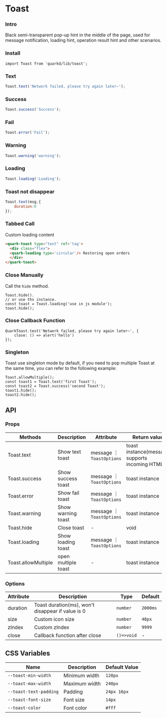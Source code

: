 # Toast

### Intro

Black semi-transparent pop-up hint in the middle of the page, used for message notification, loading hint, operation result hint and other scenarios.

### Install

```tsx
import Toast from 'quarkd/lib/toast';
```
### Text
```javascript
Toast.text('Network failed, please try again later~');
```

### Success

```javascript
Toast.success('Success');
```

### Fail

```javascript
Toast.error('Fail');
```

### Warning

```javascript
Toast.warning('warning');
```

### Loading

```javascript
Toast.loading('Loading');
```

### Toast not disappear

```javascript
Toast.text(msg,{
    duration:0
});
```
### Tabbed Call
Custom loading content
```html
<quark-toast type="text" ref='tag'>
  <div class="flex">
  <quark-loading type='circular'/> Restoring open orders
  </div>
</quark-toast>
```
### Close Manually

Call the `hide` method.
```tsx
Toast.hide().
// or use ths instance.
const toast = Toast.loading('use in js module');
toast.hide();
```

### Close Callback Function

```tsx
QuarkToast.test('Network failed, please try again later~', {
    close: () => alert('hello')
});
```
### Singleton
Toast use singleton mode by default, if you need to pop multiple Toast at the same time, you can refer to the following example:
```tsx
Toast.allowMultiple();
const toast1 = Toast.text('first Toast');
const toast2 = Toast.success('second Toast');
toast1.hide();
toast2.hide();
```

## API

### Props

| Methods       | Description         | Attribute | Return value   |
|---------------|---------------------|-----------| ---------- |
| Toast.text    | Show text toast     | message   ｜ `ToastOptions` | toast instance(message supports incoming HTML) |
| Toast.success | Show success toast  | message   ｜ `ToastOptions` | toast instance |
| Toast.error   | Show fail toast     | message   ｜ `ToastOptions` | toast instance |
| Toast.warning | Show warning toast  | message   ｜ `ToastOptions` | toast instance |
| Toast.hide    | Close toast         | -         | void            |
| Toast.loading | Show loading toast  | message   ｜ `ToastOptions` | toast instance |
| Toast.allowMultiple | open multiple toast | -   | toast instance  |

### Options

| Attribute | Description                                       | Type       |  Default  |
|-----------|---------------------------------------------------|------------| ----------|
| duration  | Toast duration(ms), won't disappear if value is 0 | `number`   | `2000ms`  |
| size      | Custom icon size                                  | `number`   | `40px`    |
| zIndex    | Custom zIndex                                     | `number`   | `9999`    |
| close     | Callback function after close                     | `()=>void` | -         |

## CSS Variables

| Name                    | Description                 | Default Value |
|-------------------------|-----------------------------|---------------|
| `--toast-min-width`     | Minimum width               | `120px`       |
| `--toast-max-width`     | Maximum width               | `240px`       |
| `--toast-text-padding`  | Padding                     | `24px 16px`   |
| `--toast-font-size`     | Font size                   | `14px`        |
| `--toast-color`         | Font color                  | `#fff`        |